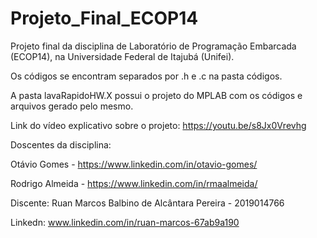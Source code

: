 # Projeto_Final_ECOP14
Projeto final da disciplina de Laboratório de Programação Embarcada (ECOP14), na Universidade Federal de Itajubá (Unifei).

Os códigos se encontram separados por .h e .c na pasta códigos.

A pasta lavaRapidoHW.X possui o projeto do MPLAB com os códigos e arquivos gerado pelo mesmo.

Link do vídeo explicativo sobre o projeto: https://youtu.be/s8Jx0Vrevhg

Doscentes da disciplina: 

Otávio Gomes - https://www.linkedin.com/in/otavio-gomes/

Rodrigo Almeida - https://www.linkedin.com/in/rmaalmeida/

Discente: Ruan Marcos Balbino de Alcântara Pereira - 2019014766

Linkedn: www.linkedin.com/in/ruan-marcos-67ab9a190
